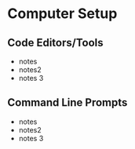 # Computer Setup


## Code Editors/Tools
 - notes
 - notes2
 - notes 3

## Command Line Prompts
- notes
 - notes2
 - notes 3
